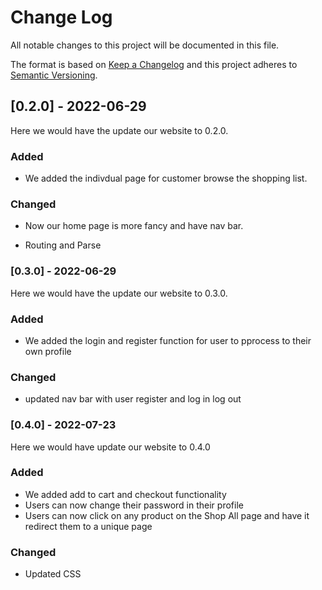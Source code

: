 # Change Log
All notable changes to this project will be documented in this file.
 
The format is based on [Keep a Changelog](http://keepachangelog.com/)
and this project adheres to [Semantic Versioning](http://semver.org/).
 
## [0.2.0] - 2022-06-29
  
Here we would have the update our website to 0.2.0. 
 
### Added

- We added the indivdual page for customer browse the shopping list.
 
### Changed
  
- Now our home page is more fancy and have nav bar.

 - Routing and Parse
   
### [0.3.0] - 2022-06-29
  
Here we would have the update our website to 0.3.0. 

### Added

- We added the login and register function for user to pprocess to their own profile
 
### Changed
  
- updated nav bar with user register and log in log out

### [0.4.0] - 2022-07-23

Here we would have update our website to 0.4.0

### Added

- We added add to cart and checkout functionality
- Users can now change their password in their profile 
- Users can now click on any product on the Shop All page and have it redirect them to a unique page

### Changed

- Updated CSS 

